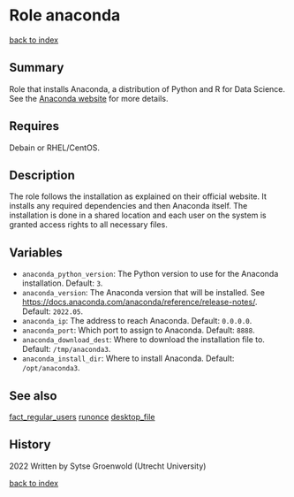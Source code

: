 # Role anaconda
[back to index](../index.md#Roles)

## Summary
Role that installs Anaconda, a distribution of Python and R for Data Science. See the [Anaconda website](https://www.anaconda.com/) for more details.

## Requires
Debain or RHEL/CentOS.

## Description
The role follows the installation as explained on their official website. It installs any required dependencies and then Anaconda itself. The installation is done in a shared location and each user on the system is granted access rights to all necessary files.

## Variables
* `anaconda_python_version`: The Python version to use for the Anaconda installation. Default: `3`.
* `anaconda_version`: The Anaconda version that will be installed. See https://docs.anaconda.com/anaconda/reference/release-notes/. Default: `2022.05`.
* `anaconda_ip`: The address to reach Anaconda. Default: `0.0.0.0`.
* `anaconda_port`: Which port to assign to Anaconda. Default: `8888`.
* `anaconda_download_dest`: Where to download the installation file to. Default: `/tmp/anaconda3`.
* `anaconda_install_dir`: Where to install Anaconda. Default: `/opt/anaconda3`.

## See also
[fact_regular_users](fact_regular_users.md)
[runonce](runonce.md)
[desktop_file](desktop_file.md)

## History
2022 Written by Sytse Groenwold (Utrecht University)

[back to index](../index.md#Roles)
